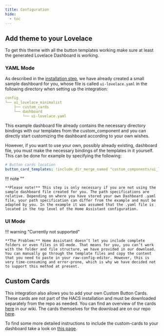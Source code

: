 ```yaml
---
title: Configuration
hide:
  - toc
---
```

<!-- markdownlint-disable MD046 -->
## Add theme to your Lovelace

To get this theme with all the button templates working make sure at least the generated Lovelace Dashboard is working.

### YAML Mode

As described in the [installation step](https://ui-lovelace-minimalist.github.io/UI/setup/installation/#install-integration), we have already created a small sample dashboard for you, whose file is called `ui-lovelace.yaml` in the following directory when setting up the integration:

```yaml
config
└── ui_lovelace_minimalist
    ├── custom_cards
    └── dashboard
        └── ui-lovelace.yaml
```

This example dashboard file already contains the necessary directory bindings with our templates from the custom_component and you can directly start customizing the dashboard according to your own wishes.

However, if you want to use your own, possibly already existing, dashboard file, you must make the necessary bindings of the templates in it yourself. This can be done for example by specifying the following:

```yaml
# Button cards location
button_card_templates: !include_dir_merge_named "custom_components/ui_lovelace_minimalist/__ui_minimalist__/ulm_templates/"
```

!!! note ""

    **Please note!** This step is only necessary if you are not using the sample dashboard file created for you. The path specifications are relative. Depending on where you have stored your own Dashboard .yaml file, your path specification can differ from the example and must be adapted by you. In the example it was assumed that the .yaml file is located in the top level of the Home Assistant configuration.

### UI Mode

!!! warning "Currently not supported"

    **The Problem:** Home Assistant doesn’t let you include complete folders or even files in UI-mode. That means for you, you can’t work with the folder and file structure, we have provided in our download.
    You can manually go through the template files and copy the content that you need to paste in your raw-config-editor. However, this is very time-consuming and error-prone, which is why we have decided not to support this method at present.

## Custom Cards

This integration also allows you to add your own Custom Button Cards. These cards are not part of the HACS installation and must be downloaded separately from the repo as needed. You can find an overview of the cards [here](https://ui-lovelace-minimalist.github.io/UI/usage/custom_cards/custom_card_bar_card/) in our wiki. The cards themselves for the download are on our repo [here](https://github.com/UI-Lovelace-Minimalist/UI/tree/main/custom_cards).

To find some more detailed instructions to include the custom-cards to your dashboard take a look on [this page](https://ui-lovelace-minimalist.github.io/UI/setup/custom_cards/).
